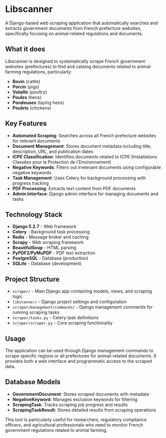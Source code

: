 # Libscanner

A Django-based web scraping application that automatically searches and extracts government documents from French prefecture websites, specifically focusing on animal-related regulations and documents.

## What it does

Libscanner is designed to systematically scrape French government websites (prefectures) to find and catalog documents related to animal farming regulations, particularly:

- **Bovin** (cattle)
- **Porcin** (pigs)
- **Volaille** (poultry)
- **Poules** (hens)
- **Pondeuses** (laying hens)
- **Poulets** (chickens)

## Key Features

- **Automated Scraping**: Searches across all French prefecture websites for relevant documents
- **Document Management**: Stores document metadata including title, description, URL, and publication dates
- **ICPE Classification**: Identifies documents related to ICPE (Installations Classées pour la Protection de l'Environnement)
- **Negative Keywords**: Filters out irrelevant documents using configurable negative keywords
- **Task Management**: Uses Celery for background processing with progress tracking
- **PDF Processing**: Extracts text content from PDF documents
- **Admin Interface**: Django admin interface for managing documents and tasks

## Technology Stack

- **Django 5.2.7** - Web framework
- **Celery** - Background task processing
- **Redis** - Message broker and caching
- **Scrapy** - Web scraping framework
- **BeautifulSoup** - HTML parsing
- **PyPDF2/PyMuPDF** - PDF text extraction
- **PostgreSQL** - Database (production)
- **SQLite** - Database (development)

## Project Structure

- `scraper/` - Main Django app containing models, views, and scraping logic
- `libscanner/` - Django project settings and configuration
- `scraper/management/commands/` - Django management commands for running scraping tasks
- `scraper/tasks.py` - Celery task definitions
- `scraper/scraper.py` - Core scraping functionality

## Usage

The application can be used through Django management commands to scrape specific regions or all prefectures for animal-related documents. It provides both a web interface and programmatic access to the scraped data.

## Database Models

- **GovernmentDocument**: Stores scraped documents with metadata
- **NegativeKeyword**: Manages exclusion keywords for filtering
- **ScrapingTask**: Tracks scraping job progress and results
- **ScrapingTaskResult**: Stores detailed results from scraping operations

This tool is particularly useful for researchers, regulatory compliance officers, and agricultural professionals who need to monitor French government regulations related to animal farming.
